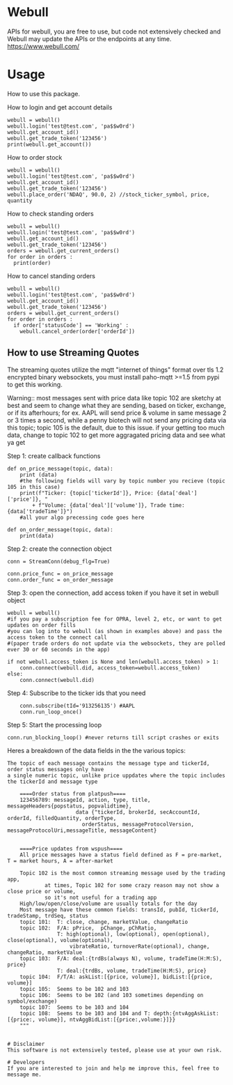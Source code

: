 # Webull
APIs for webull, you are free to use, but code not extensively checked and Webull may update the APIs or the endpoints at any time.
https://www.webull.com/

# Usage
How to use this package.

How to login and get account details
```
webull = webull()
webull.login('test@test.com', 'pa$$w0rd')
webull.get_account_id()
webull.get_trade_token('123456')
print(webull.get_account())
```

How to order stock
```
webull = webull()
webull.login('test@test.com', 'pa$$w0rd')
webull.get_account_id()
webull.get_trade_token('123456')
webull.place_order('NDAQ', 90.0, 2) //stock_ticker_symbol, price, quantity
```

How to check standing orders
```
webull = webull()
webull.login('test@test.com', 'pa$$w0rd')
webull.get_account_id()
webull.get_trade_token('123456')
orders = webull.get_current_orders()
for order in orders :
  print(order)
```

How to cancel standing orders
```
webull = webull()
webull.login('test@test.com', 'pa$$w0rd')
webull.get_account_id()
webull.get_trade_token('123456')
orders = webull.get_current_orders()
for order in orders :
  if order['statusCode'] == 'Working' :
    webull.cancel_order(order['orderId'])
```

## How to use Streaming Quotes
The streaming quotes utilize the mqtt "internet of things" format over tls 1.2 encrypted binary websockets, you must install paho-mqtt >=1.5 from pypi to get this working.

Warning::  most messages sent with price data like topic 102 are sketchy at best and seem to change what they are sending, based on ticker, exchange, or if its afterhours; for ex. AAPL will send price & volume in same message 2 or 3 times a second, while a penny biotech will not send any pricing data via this topic; topic 105 is the default, due to this issue. if your getting too much data, change to topic 102 to get more aggragated pricing data and see what ya get


Step 1: create callback functions
```
def on_price_message(topic, data):
    print (data)
	#the following fields will vary by topic number you recieve (topic 105 in this case)
    print(f"Ticker: {topic['tickerId']}, Price: {data['deal']['price']}, "
        + f"Volume: {data['deal']['volume']}, Trade time: {data['tradeTime']}")
	#all your algo precessing code goes here

def on_order_message(topic, data):
    print(data)

```

Step 2: create the connection object
```
conn = StreamConn(debug_flg=True)

conn.price_func = on_price_message
conn.order_func = on_order_message
```

Step 3: open the connection, add access token if you have it set in webull object
```
webull = webull()
#if you pay a subscription fee for OPRA, level 2, etc, or want to get updates on order fills 
#you can log into to webull (as shown in examples above) and pass the access token to the connect call 
#(paper trade orders do not update via the websockets, they are polled ever 30 or 60 seconds in the app)

if not webull.access_token is None and len(webull.access_token) > 1:
    conn.connect(webull.did, access_token=webull.access_token)
else:
    conn.connect(webull.did)
```	

Step 4: Subscribe to the ticker ids that you need
```
    conn.subscribe(tId='913256135') #AAPL
    conn.run_loop_once()
```

Step 5: Start the processing loop
```
conn.run_blocking_loop() #never returns till script crashes or exits
```


Heres a breakdown of the data fields in the the various topics:
```
The topic of each message contains the message type and tickerId, order status messages only have
a single numeric topic, unlike price uppdates where the topic includes the tickerId and message type
 
    ====Order status from platpush====
    123456789: messageId, action, type, title, messageHeaders{popstatus, popvalidtime}, 
                      data {"tickerId, brokerId, secAccountId, orderId, filledQuantity, orderType, 
                        orderStatus, messageProtocolVersion, messageProtocolUri,messageTitle, messageContent} 
                        

    ====Price updates from wspush====
    All price messages have a status field defined as F = pre-market, T = market hours, A = after-market
	
    Topic 102 is the most common streaming message used by the trading app, 
			at times, Topic 102 for some crazy reason may not show a close price or volume,
			so it's not useful for a trading app
    High/low/open/close/volume are usually totals for the day
    Most message have these common fields: transId, pubId, tickerId, tradeStamp, trdSeq, status
    topic 101:  T: close, change, marketValue, changeRatio
    topic 102:  F/A: pPrice,  pChange, pChRatio,
                T: high(optional), low(optional), open(optional), close(optional), volume(optional), 
                    vibrateRatio, turnoverRate(optional), change, changeRatio, marketValue
    topic 103:  F/A: deal:{trdBs(always N), volume, tradeTime(H:M:S), price} 
                T: deal:{trdBs, volume, tradeTime(H:M:S), price}
    topic 104:  F/T/A: askList:[{price, volume}], bidList:[{price, volume}]
    topic 105:  Seems to be 102 and 103
    topic 106:  Seems to be 102 (and 103 sometimes depending on symbol/exchange)
    topic 107:  Seems to be 103 and 104
    topic 108:  Seems to be 103 and 104 and T: depth:{ntvAggAskList:[{price:, volume}], ntvAggBidList:[{price:,volume:}]}}
    """


# Disclaimer
This software is not extensively tested, please use at your own risk.

# Developers
If you are interested to join and help me improve this, feel free to message me.
